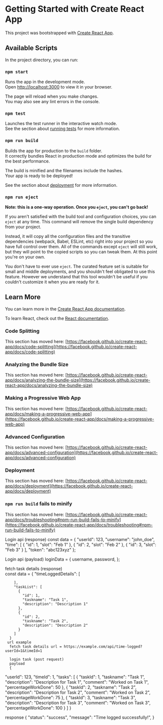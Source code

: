 # Getting Started with Create React App

This project was bootstrapped with [Create React App](https://github.com/facebook/create-react-app).

## Available Scripts

In the project directory, you can run:

### `npm start`

Runs the app in the development mode.\
Open [http://localhost:3000](http://localhost:3000) to view it in your browser.

The page will reload when you make changes.\
You may also see any lint errors in the console.

### `npm test`

Launches the test runner in the interactive watch mode.\
See the section about [running tests](https://facebook.github.io/create-react-app/docs/running-tests) for more information.

### `npm run build`

Builds the app for production to the `build` folder.\
It correctly bundles React in production mode and optimizes the build for the best performance.

The build is minified and the filenames include the hashes.\
Your app is ready to be deployed!

See the section about [deployment](https://facebook.github.io/create-react-app/docs/deployment) for more information.

### `npm run eject`

**Note: this is a one-way operation. Once you `eject`, you can't go back!**

If you aren't satisfied with the build tool and configuration choices, you can `eject` at any time. This command will remove the single build dependency from your project.

Instead, it will copy all the configuration files and the transitive dependencies (webpack, Babel, ESLint, etc) right into your project so you have full control over them. All of the commands except `eject` will still work, but they will point to the copied scripts so you can tweak them. At this point you're on your own.

You don't have to ever use `eject`. The curated feature set is suitable for small and middle deployments, and you shouldn't feel obligated to use this feature. However we understand that this tool wouldn't be useful if you couldn't customize it when you are ready for it.

## Learn More

You can learn more in the [Create React App documentation](https://facebook.github.io/create-react-app/docs/getting-started).

To learn React, check out the [React documentation](https://reactjs.org/).

### Code Splitting

This section has moved here: [https://facebook.github.io/create-react-app/docs/code-splitting](https://facebook.github.io/create-react-app/docs/code-splitting)

### Analyzing the Bundle Size

This section has moved here: [https://facebook.github.io/create-react-app/docs/analyzing-the-bundle-size](https://facebook.github.io/create-react-app/docs/analyzing-the-bundle-size)

### Making a Progressive Web App

This section has moved here: [https://facebook.github.io/create-react-app/docs/making-a-progressive-web-app](https://facebook.github.io/create-react-app/docs/making-a-progressive-web-app)

### Advanced Configuration

This section has moved here: [https://facebook.github.io/create-react-app/docs/advanced-configuration](https://facebook.github.io/create-react-app/docs/advanced-configuration)

### Deployment

This section has moved here: [https://facebook.github.io/create-react-app/docs/deployment](https://facebook.github.io/create-react-app/docs/deployment)

### `npm run build` fails to minify

This section has moved here: [https://facebook.github.io/create-react-app/docs/troubleshooting#npm-run-build-fails-to-minify](https://facebook.github.io/create-react-app/docs/troubleshooting#npm-run-build-fails-to-minify)



Login api  (response)
const data = {
        "userId": 123,
        "username": "john_doe",
        "time": [
          { "id": 1, "slot": "Feb 1" },
          { "id": 2, "slot": "Feb 2" },
          { "id": 3, "slot": "Feb 3" }
        ],
        "token": "abc123xyz"
      };

Login api (payload)
loginData = {
      username,
      password,
    };

 fetch task details (response)   
 const data = {
        "timeLoggedDetails": [
         
        ],
        "taskList": [
          {
            "id": 1,
            "taskname": "Task 1",
            "description": "Description 1"
          },
          {
            "id": 2,
            "taskname": "Task 2",
            "description": "Description 2"
          }
        ]
      }
     url example
      fetch task details url = https://example.com/api/time-logged?userId=1&timeId=1

      login task (post request)
      payload
      {
  "userId": 123,
  "timeId": 1,
  "tasks": [
    {
      "taskId": 1,
      "taskname": "Task 1",
      "description": "Description for Task 1",
      "comment": "Worked on Task 1",
      "percentageWorkDone": 50
    },
    {
      "taskId": 2,
      "taskname": "Task 2",
      "description": "Description for Task 2",
      "comment": "Worked on Task 2",
      "percentageWorkDone": 75
    },
    {
      "taskId": 3,
      "taskname": "Task 3",
      "description": "Description for Task 3",
      "comment": "Worked on Task 3",
      "percentageWorkDone": 100
    }
  ]
}

response 
{
  "status": "success",
  "message": "Time logged successfully!",
}

